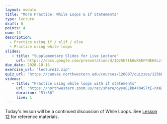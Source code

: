 ```yaml
---
layout: module
title: "More Practice: While Loops & If Statements"
type: lecture
draft: 0
points: 4
num: 13
description:
  - Practice using if / elif / else
  - Practice using while loops
slides: 
   - title: "Supplementary Slides for Live Lecture"
     url: https://docs.google.com/presentation/d/1Q25E7tk0wX5hFPdEHELz7eWcXtgxmNTpaq4mSpKtxUU/edit?usp=sharing
due_date: 2020-10-16
exercise_url: "lecture13.zip"
quiz_url: "https://canvas.northwestern.edu/courses/120087/quizzes/125687"
videos:
   - title: "Practice using while loops with if statements"
     url: "https://northwestern.zoom.us/rec/share/oyyaGLkD4YO4S7tE-nXWZDybAlDIkRUVJ7yrGrfSQq3GVEaeCLNNtOvN85s1WgmK.v93LSBUPWP9qBUdK?startTime=1602861600000"
     duration: "51:30"
     live: 1
---
```


Today's lesson will be a continued discussion of While Loops. See [Lesson 12](week05_lecture03) for reference materials. 